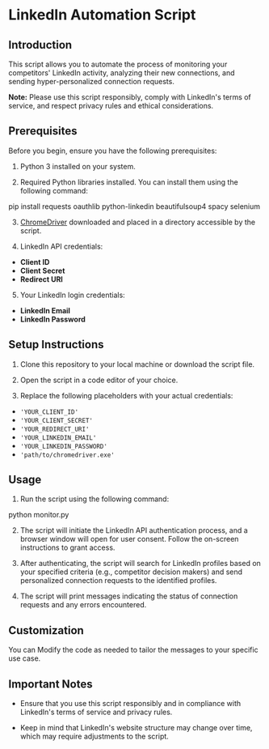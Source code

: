 # LinkedIn Automation Script

## Introduction

This script allows you to automate the process of monitoring your competitors' LinkedIn activity, analyzing their new connections, and sending hyper-personalized connection requests.

**Note:** Please use this script responsibly, comply with LinkedIn's terms of service, and respect privacy rules and ethical considerations.

## Prerequisites

Before you begin, ensure you have the following prerequisites:

1. Python 3 installed on your system.

2. Required Python libraries installed. You can install them using the following command:

pip install requests oauthlib python-linkedin beautifulsoup4 spacy selenium


3. [ChromeDriver](https://chromedriver.chromium.org/) downloaded and placed in a directory accessible by the script.

4. LinkedIn API credentials:
- **Client ID**
- **Client Secret**
- **Redirect URI**

5. Your LinkedIn login credentials:
- **LinkedIn Email**
- **LinkedIn Password**

## Setup Instructions

1. Clone this repository to your local machine or download the script file.

2. Open the script in a code editor of your choice.

3. Replace the following placeholders with your actual credentials:
- `'YOUR_CLIENT_ID'`
- `'YOUR_CLIENT_SECRET'`
- `'YOUR_REDIRECT_URI'`
- `'YOUR_LINKEDIN_EMAIL'`
- `'YOUR_LINKEDIN_PASSWORD'`
- `'path/to/chromedriver.exe'`

## Usage

1. Run the script using the following command:

python monitor.py


2. The script will initiate the LinkedIn API authentication process, and a browser window will open for user consent. Follow the on-screen instructions to grant access.

3. After authenticating, the script will search for LinkedIn profiles based on your specified criteria (e.g., competitor decision makers) and send personalized connection requests to the identified profiles.

4. The script will print messages indicating the status of connection requests and any errors encountered.

## Customization

You can Modify the code as needed to tailor the messages to your specific use case.

## Important Notes

- Ensure that you use this script responsibly and in compliance with LinkedIn's terms of service and privacy rules.

- Keep in mind that LinkedIn's website structure may change over time, which may require adjustments to the script.
